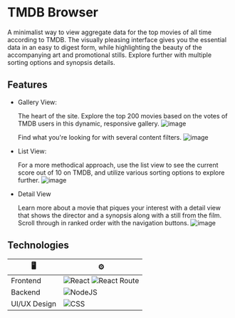# TMDB Browser

A minimalist way to view aggregate data for the top movies of all time according to TMDB. The visually pleasing interface gives you the essential data in an easy to digest form, while highlighting the beauty of the accompanying art and promotional stills. Explore further with multiple sorting options and synopsis details. 

## Features
- Gallery View:

  The heart of the site. Explore the top 200 movies based on the votes of TMDB users in this dynamic, responsive gallery.
  ![image](https://github.com/johnjr4/TMDB-browser/assets/92764125/88f3d36e-8bc0-47cb-80c9-1c0e43135368)

  Find what you're looking for with several content filters.
  ![image](https://github.com/johnjr4/TMDB-browser/assets/92764125/b8fdfaf9-a721-4a29-9df5-37710c6cd054)


- List View:

   For a more methodical approach, use the list view to see the current score out of 10 on TMDB, and utilize various sorting options to explore further.
  ![image](https://github.com/johnjr4/TMDB-browser/assets/92764125/c8df4067-03bd-4f0c-a0d1-ffd5dfcd3057)

    
- Detail View
    
    Learn more about a movie that piques your interest with a detail view that shows the director and a synopsis along with a still from the film. Scroll through in ranked order with the navigation buttons.
    ![image](https://github.com/johnjr4/TMDB-browser/assets/92764125/9972ebda-80cb-409b-8592-107dfd794ad9)
    

## Technologies

| 🖥️ | ⚙️ |
| --- | --- |
| Frontend | ![React](https://img.shields.io/badge/React-20232A?style=for-the-badge&logo=react&logoColor=61DAFB) ![React Route](https://img.shields.io/badge/React_Router-CA4245?style=for-the-badge&logo=react-router&logoColor=white) |
| Backend | ![NodeJS](https://img.shields.io/badge/node.js-6DA55F?style=for-the-badge&logo=node.js&logoColor=white) |
| UI/UX Design | ![CSS](https://img.shields.io/badge/css3-%231572B6.svg?style=for-the-badge&logo=css3&logoColor=white) |
